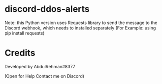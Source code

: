# discord-ddos-alerts

Note: this Python version uses Requests library to send the message to the Discord webhook, which needs to installed separately (For Example:  using pip install requests)

# Credits
Developed by AbdulRehman#8377

(Open for Help Contact me on Discord)
